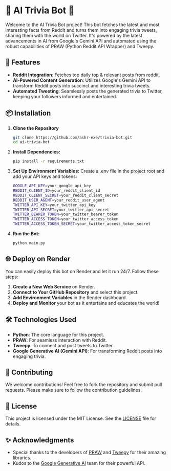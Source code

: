 # 🧠 AI Trivia Bot 🤖

Welcome to the AI Trivia Bot project! This bot fetches the latest and most interesting facts from Reddit and turns them into engaging trivia tweets, sharing them with the world on Twitter. It's powered by the latest advancements in AI from Google's Gemini API and automated using the robust capabilities of PRAW (Python Reddit API Wrapper) and Tweepy.

## 🚀 Features

- **Reddit Integration**: Fetches top daily top & relevant posts from reddit.
- **AI-Powered Content Generation**: Utilizes Google's Gemini API to transform Reddit posts into succinct and interesting trivia tweets.
- **Automated Tweeting**: Seamlessly posts the generated trivia to Twitter, keeping your followers informed and entertained.

## 📦 Installation

1. **Clone the Repository**
   ```sh
   git clone https://github.com/ashr-exe/trivia-bot.git
   cd ai-trivia-bot

2. **Install Dependencies:**
   ```sh
   pip install -r requirements.txt

3. **Set Up Environment Variables:**
   Create a .env file in the project root and add your API keys and tokens:
   
   ```sh
   GOOGLE_API_KEY=your_google_api_key
   REDDIT_CLIENT_ID=your_reddit_client_id
   REDDIT_CLIENT_SECRET=your_reddit_client_secret
   REDDIT_USER_AGENT=your_reddit_user_agent
   TWITTER_API_KEY=your_twitter_api_key
   TWITTER_API_SECRET=your_twitter_api_secret
   TWITTER_BEARER_TOKEN=your_twitter_bearer_token
   TWITTER_ACCESS_TOKEN=your_twitter_access_token
   TWITTER_ACCESS_TOKEN_SECRET=your_twitter_access_token_secret

4. **Run the Bot:**
   ```sh
   python main.py


## 🌐 Deploy on Render

You can easily deploy this bot on Render and let it run 24/7. Follow these steps:

1. **Create a New Web Service** on Render.
2. **Connect to Your GitHub Repository** and select this project.
3. **Add Environment Variables** in the Render dashboard.
4. **Deploy and Monitor** your bot as it entertains and educates the world!

## 🛠 Technologies Used

- **Python**: The core language for this project.
- **PRAW**: For seamless interaction with Reddit.
- **Tweepy**: To connect and post tweets to Twitter.
- **Google Generative AI (Gemini API)**: For transforming Reddit posts into engaging trivia.

## 🤝 Contributing

We welcome contributions! Feel free to fork the repository and submit pull requests. Please make sure to follow the contribution guidelines.

## 📜 License

This project is licensed under the MIT License. See the [LICENSE](LICENSE) file for details.

## ✨ Acknowledgments

- Special thanks to the developers of [PRAW](https://praw.readthedocs.io/en/latest/) and [Tweepy](https://www.tweepy.org/) for their amazing libraries.
- Kudos to the [Google Generative AI](https://ai.google/tools/) team for their powerful API.


   
   
